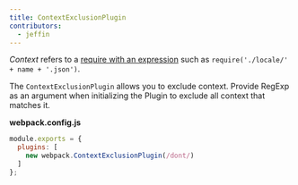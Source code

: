 ```yaml
---
title: ContextExclusionPlugin
contributors:
  - jeffin
---
```


_Context_ refers to a [require with an expression](/guides/dependency-management/#require-with-expression) such as `require('./locale/' + name + '.json')`.

The `ContextExclusionPlugin` allows you to exclude context. Provide RegExp as an argument when initializing the Plugin to exclude all context that matches it.

__webpack.config.js__

``` javascript
module.exports = {
  plugins: [
    new webpack.ContextExclusionPlugin(/dont/)
  ]
};
```

